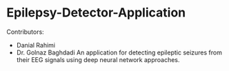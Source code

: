 # Epilepsy-Detector-Application
Contributors:
* Danial Rahimi
* Dr. Golnaz Baghdadi
An application for detecting epileptic seizures from their EEG signals using deep neural network approaches.
